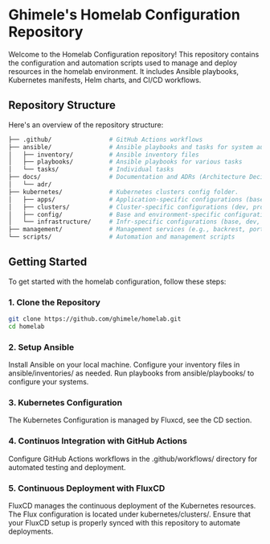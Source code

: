 # Ghimele's Homelab Configuration Repository

Welcome to the Homelab Configuration repository! This repository contains the configuration and automation scripts used to manage and deploy resources in the homelab environment. It includes Ansible playbooks, Kubernetes manifests, Helm charts, and CI/CD workflows.

## Repository Structure

Here's an overview of the repository structure:
```bash
├── .github/                # GitHub Actions workflows
├── ansible/                # Ansible playbooks and tasks for system automation
│   ├── inventory/          # Ansible inventory files
│   ├── playbooks/          # Ansible playbooks for various tasks
│   └── tasks/              # Individual tasks
├── docs/                   # Documentation and ADRs (Architecture Decision Records)
│   └── adr/
├── kubernetes/             # Kubernetes clusters config folder.
│   ├── apps/               # Application-specific configurations (base, dev, prod, test).
│   ├── clusters/           # Cluster-specific configurations (dev, prod, test).
│   ├── config/             # Base and environment-specific configurations for Kubernetes custom resources such as cert issuers and networks policies
│   └── infrastructure/     # Infr-specific configurations (base, dev, prod, test). Contains common infra tools for Kubernetes controllers such as traefik and cert-manager
├── management/             # Management services (e.g., backrest, portainer, xen-orchestra). The services are installed in a deidated VM using docker compose.
└── scripts/                # Automation and management scripts
```

## Getting Started

To get started with the homelab configuration, follow these steps:

### 1. Clone the Repository
  ```bash
  git clone https://github.com/ghimele/homelab.git
  cd homelab
  ```
### 2. Setup Ansible

  Install Ansible on your local machine.
  Configure your inventory files in ansible/inventories/ as needed.
  Run playbooks from ansible/playbooks/ to configure your systems.
### 3. Kubernetes Configuration
  The Kubernetes Configuration is managed by Fluxcd, see the CD section.

### 4. Continuos Integration with GitHub Actions
  Configure GitHub Actions workflows in the .github/workflows/ directory for automated testing and deployment.

### 5. Continuous Deployment with FluxCD
  FluxCD manages the continuous deployment of the Kubernetes resources. The Flux configuration is located under kubernetes/clusters/<environment>. Ensure that your FluxCD setup is properly synced with this repository to automate deployments.